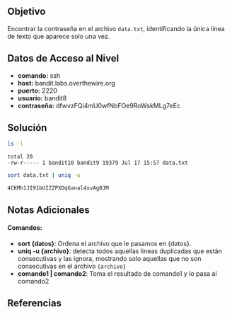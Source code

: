 ## Objetivo
Encontrar la contraseña en el archivo `data.txt`, identificando la única línea de texto que aparece solo una vez.

## Datos de Acceso al Nivel
- **comando:** ssh
- **host:** bandit.labs.overthewire.org
- **puerto:** 2220
- **usuario:** bandit8
- **contraseña:** dfwvzFQi4mU0wfNbFOe9RoWskMLg7eEc

## Solución
```bash
ls -l
```
```text
total 20
-rw-r----- 1 bandit10 bandit9 19379 Jul 17 15:57 data.txt
```
```bash
sort data.txt | uniq -u
```
```text
4CKMh1JI91bUIZZPXDqGanal4xvAg0JM
```

## Notas Adicionales
#### Comandos:
* **sort {datos}**:  Ordena el archivo que le pasamos en {datos}.
* **uniq -u {archivo}**: detecta todos aquellas lineas duplicadas que están consecutivas y las ignora, mostrando solo aquellas que no son consecutivas en el archivo `{archivo}`
* **comando1 | comando2**: Toma el resultado de comando1 y lo pasa al comando2 

## Referencias